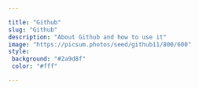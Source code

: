 ```yaml
---

title: "Github"
slug: "Github"
description: "About Github and how to use it"
image: "https://picsum.photos/seed/github11/800/600"
style:
 background: "#2a9d8f"
 color: "#fff"

---
```

